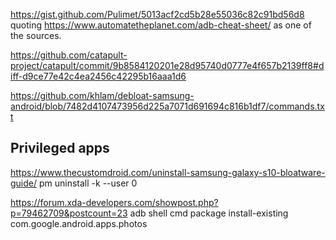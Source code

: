 https://gist.github.com/Pulimet/5013acf2cd5b28e55036c82c91bd56d8
quoting https://www.automatetheplanet.com/adb-cheat-sheet/ as one of the sources.

https://github.com/catapult-project/catapult/commit/9b8584120201e28d95740d0777e4f657b2139ff8#diff-d9ce77e42c4ea2456c42295b16aaa1d6

https://github.com/khlam/debloat-samsung-android/blob/7482d4107473956d225a7071d691694c816b1df7/commands.txt

## Privileged apps

https://www.thecustomdroid.com/uninstall-samsung-galaxy-s10-bloatware-guide/
pm uninstall -k --user 0 <app-package-name>

https://forum.xda-developers.com/showpost.php?p=79462709&postcount=23
adb shell cmd package install-existing com.google.android.apps.photos
